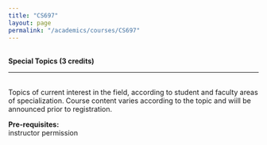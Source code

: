 ```yaml
---
title: "CS697"
layout: page
permalink: "/academics/courses/CS697"
---
```




\
**Special Topics (3 credits)**

---

\
Topics of current interest in the field, according to student and faculty areas of specialization. Course content varies according to the topic and wiill be announced prior to registration.

**Pre-requisites:**
\
instructor permission

